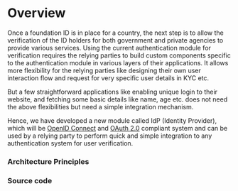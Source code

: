 # Overview

Once a foundation ID is in place for a country, the next step is to allow the verification of the ID holders for both government and private agencies to provide various services. Using the current authentication module for verification requires the relying parties to build custom components specific to the authentication module in various layers of their applications. It allows more flexibility for the relying parties like designing their own user interaction flow and request for very specific user details in KYC etc.

But a few straightforward applications like enabling unique login to their website, and fetching some basic details like name, age etc. does not need the above flexibilities but need a simple integration mechanism.

Hence, we have developed a new module called IdP (Identity Provider), which will be [OpenID Connect](https://openid.net/connect/) and [OAuth 2.0](https://oauth.net/2/) compliant system and can be used by a relying party to perform quick and simple integration to any authentication system for user verification.

### Architecture Principles

### Source code
